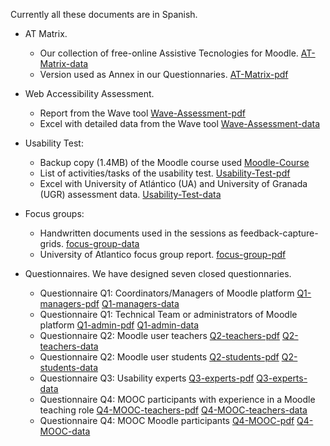 Currently all these documents are in Spanish.

- AT Matrix. 
  + Our collection of free-online Assistive Tecnologies for Moodle. [AT-Matrix-data](es/TA-matrix.xlsx)
  + Version used as Annex in our Questionnaries. [AT-Matrix-pdf](es/Anexo-para-cuestionarios-TA-matrix.pdf)

- Web Accessibility Assessment. 
  + Report from the Wave tool [Wave-Assessment-pdf](https://github.com/ari-dasci/OD-Moodle-Usability-Assessment/blob/main/es/Informe-AccesibilidadWeb-Wave.pdf)
  + Excel with detailed data from the Wave tool [Wave-Assessment-data](https://github.com/ari-dasci/OD-Moodle-Usability-Assessment/blob/main/es/Informe-AccesibilidadWeb-Wave-detalle.xlsx)
  
- Usability Test: 
  + Backup copy (1.4MB) of the Moodle course used [Moodle-Course](https://github.com/ari-dasci/OD-Moodle-Usability-Assessment/blob/main/es/copia_de_seguridad-moodle2-course-12874-grupo_focal_usabilidad-20180606-0610-nu.mbz)
  + List of activities/tasks of the usability test. [Usability-Test-pdf](https://github.com/ari-dasci/OD-Moodle-Usability-Assessment/blob/main/es/tareas_testU_moodle.pdf)
  + Excel with University of Atlántico (UA) and University of Granada (UGR) assessment data. [Usability-Test-data](https://github.com/ari-dasci/OD-Moodle-Usability-Assessment/blob/main/es/resultados_testU_moodle_UA_UGR.xlsx)
  
- Focus groups:
  + Handwritten documents used in the sessions as feedback-capture-grids. [focus-group-data](https://github.com/ari-dasci/OD-Moodle-Usability-Assessment/blob/main/es/Informe-GruposFocales-UA-respuestas.pdf)
  + University of Atlantico focus group report. [focus-group-pdf](https://github.com/ari-dasci/OD-Moodle-Usability-Assessment/blob/main/es/Informe-GruposFocales.pdf)
  
- Questionnaires. We have designed seven closed questionnaries.
  + Questionnaire Q1: Coordinators/Managers of Moodle platform [Q1-managers-pdf](https://github.com/ari-dasci/OD-Moodle-Usability-Assessment/blob/main/es/Cuestionario-Q1-Coordinadores-Gestores.pdf) [Q1-managers-data](https://github.com/ari-dasci/OD-Moodle-Usability-Assessment/blob/main/es/Cuestionario-Q1-Coordinadores-Gestores-respuestas.xlsx)
  + Questionnaire Q1: Technical Team or administrators of Moodle platform [Q1-admin-pdf](https://github.com/ari-dasci/OD-Moodle-Usability-Assessment/blob/main/es/Cuestionario-Q1-Tecnicos.pdf) [Q1-admin-data](https://github.com/ari-dasci/OD-Moodle-Usability-Assessment/blob/main/es/Cuestionario-Q1-Tecnicos-respuestas.xlsx)
  + Questionnaire Q2: Moodle user teachers [Q2-teachers-pdf](https://github.com/ari-dasci/OD-Moodle-Usability-Assessment/blob/main/es/Cuestionario-Q2-Docentes.pdf) [Q2-teachers-data](https://github.com/ari-dasci/OD-Moodle-Usability-Assessment/blob/main/es/Cuestionario-Q2-Docentes-respuestas.xlsx)
  + Questionnaire Q2: Moodle user students [Q2-students-pdf](https://github.com/ari-dasci/OD-Moodle-Usability-Assessment/blob/main/es/Cuestionario-Q2-Estudiantes.pdf) [Q2-students-data](https://github.com/ari-dasci/OD-Moodle-Usability-Assessment/blob/main/es/Cuestionario-Q2-Estudiantes-respuestas.xlsx)
  + Questionnaire Q3: Usability experts [Q3-experts-pdf](https://github.com/ari-dasci/OD-Moodle-Usability-Assessment/blob/main/es/Cuestionario-Q3-Expertos.pdf) [Q3-experts-data](https://github.com/ari-dasci/OD-Moodle-Usability-Assessment/blob/main/es/Cuestionario-Q3-Expertos-respuestas.xlsx)
  + Questionnaire Q4: MOOC participants with experience in a Moodle teaching role [Q4-MOOC-teachers-pdf](https://github.com/ari-dasci/OD-Moodle-Usability-Assessment/blob/main/es/Cuestionario-Q4-Participantes-Docentes.pdf) [Q4-MOOC-teachers-data](https://github.com/ari-dasci/OD-Moodle-Usability-Assessment/blob/main/es/Cuestionario-Q4-Participantes-Docentes-respuestas.xlsx)
  + Questionnaire Q4: MOOC Moodle participants [Q4-MOOC-pdf]() [Q4-MOOC-data](https://github.com/ari-dasci/OD-Moodle-Usability-Assessment/blob/main/es/Cuestionario-Q4-Participantes-MOOC-respuestas.xlsx)
